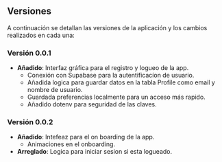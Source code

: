 ## Versiones

A continuación se detallan las versiones de la aplicación y los cambios realizados en cada una:

### Versión 0.0.1
- **Añadido**: Interfaz gráfica para el registro y logueo de la app.
  - Conexión con Supabase para la autentificacíon de usuario.
  - Añadida logica para guardar datos en la tabla Profile como email y nombre de usuario.
  - Guardada preferencias localmente para un acceso más rapido.
  - Añadido dotenv para seguridad de las claves.

### Versión 0.0.2
- **Añadido**: Intefeaz para el on boarding de la app.
  - Animaciones en el onboarding.
- **Arreglado**: Logica para iniciar sesion si esta logueado.
